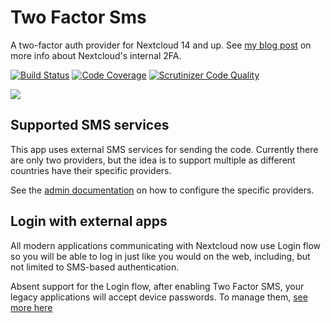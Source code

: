 # Two Factor Sms
A two-factor auth provider for Nextcloud 14 and up. See [my blog post](http://blog.wuc.me/2016/05/30/adding-two-factor-auth-to-owncloud.html) on more info about Nextcloud's internal 2FA.

[![Build Status](https://travis-ci.org/nextcloud/twofactor_gateway.svg?branch=master)](https://travis-ci.org/nextcloud/twofactor_gateway)
[![Code Coverage](https://scrutinizer-ci.com/g/nextcloud/twofactor_gateway/badges/coverage.png?b=master)](https://scrutinizer-ci.com/g/nextcloud/twofactor_gateway/?branch=master)
[![Scrutinizer Code Quality](https://scrutinizer-ci.com/g/nextcloud/twofactor_gateway/badges/quality-score.png?b=master)](https://scrutinizer-ci.com/g/nextcloud/twofactor_gateway/?branch=master)

![](https://raw.githubusercontent.com/ChristophWurst/twofactor_gateway/ae08ce30abfa866c7c7a486d850d4be07b83d82d/screenshots/challenge.png)

## Supported SMS services
This app uses external SMS services for sending the code. Currently there are only two providers, but the idea is to support multiple as different countries have their specific providers.

See the [admin documentation](/doc/admin#providers) on how to configure the specific providers.

## Login with external apps
All modern applications communicating with Nextcloud now use Login flow so you will be able to log in just like you would on the web, including, but not limited to SMS-based authentication.

Absent support for the Login flow, after enabling Two Factor SMS, your legacy applications will accept device passwords.
To manage them, [see more here](https://docs.nextcloud.com/server/14/user_manual/session_management.html#managing-devices)
